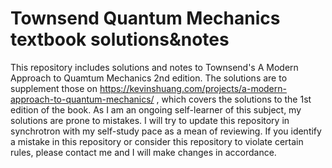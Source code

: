 # Townsend Quantum Mechanics textbook solutions&notes
 This repository includes solutions and notes to Townsend's A Modern Approach to Quamtum Mechanics 2nd edition. The solutions are to supplement those on https://kevinshuang.com/projects/a-modern-approach-to-quantum-mechanics/ , which covers the solutions to the 1st edition of the book. As I am an ongoing self-learner of this subject, my solutions are prone to mistakes. I will try to update this repository in synchrotron with my self-study pace as a mean of reviewing. If you identify a mistake in this repository or consider this repository to violate certain rules, please contact me and I will make changes in accordance.

